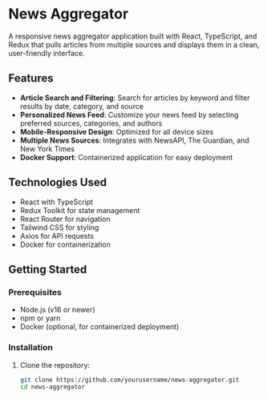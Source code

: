 # News Aggregator

A responsive news aggregator application built with React, TypeScript, and Redux that pulls articles from multiple sources and displays them in a clean, user-friendly interface.

## Features

- **Article Search and Filtering**: Search for articles by keyword and filter results by date, category, and source
- **Personalized News Feed**: Customize your news feed by selecting preferred sources, categories, and authors
- **Mobile-Responsive Design**: Optimized for all device sizes
- **Multiple News Sources**: Integrates with NewsAPI, The Guardian, and New York Times
- **Docker Support**: Containerized application for easy deployment

## Technologies Used

- React with TypeScript
- Redux Toolkit for state management
- React Router for navigation
- Tailwind CSS for styling
- Axios for API requests
- Docker for containerization

## Getting Started

### Prerequisites

- Node.js (v16 or newer)
- npm or yarn
- Docker (optional, for containerized deployment)

### Installation

1. Clone the repository:
   ```bash
   git clone https://github.com/yourusername/news-aggregator.git
   cd news-aggregator
